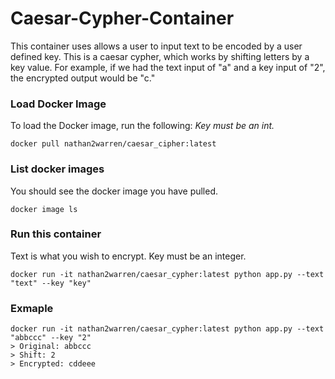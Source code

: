 # Caesar-Cypher-Container

This container uses allows a user to input text to be encoded by a user defined key. This is a caesar cypher, which works by shifting letters by a key value. For example, if we had the text input of "a" and a key input of "2", the encrypted output would be "c."

### Load Docker Image

To load the Docker image, run the following:
*Key must be an int.*
```
docker pull nathan2warren/caesar_cipher:latest
```

### List docker images
You should see the docker image you have pulled.
```
docker image ls
```

### Run this container
Text is what you wish to encrypt. Key must be an integer.

```
docker run -it nathan2warren/caesar_cypher:latest python app.py --text "text" --key "key"
```

### Exmaple

```
docker run -it nathan2warren/caesar_cypher:latest python app.py --text "abbccc" --key "2"  
> Original: abbccc
> Shift: 2
> Encrypted: cddeee
```


